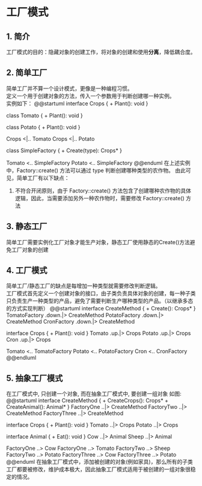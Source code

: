 # 工厂模式

## 1. 简介
工厂模式的目的：隐藏对象的创建工作，将对象的创建和使用**分离**，降低耦合度。

## 2. 简单工厂
简单工厂并不算一个设计模式，更像是一种编程习惯。  
定义一个用于创建对象的方法，传入一个参数用于判断创建哪一种实例。  
实例如下：
@@startuml
interface Crops
{
    + Plant(): void
}

class Tomato
{
    + Plant(): void
}

class Potato
{
    + Plant(): void
}

Crops <|.. Tomato
Crops <|.. Potato

class SimpleFactory 
{
    + Create(type): Crops*
}

Tomato <.. SimpleFactory
Potato <.. SimpleFactory
@@enduml
在上述实例中，Factory::create() 方法可以通过 type 判断创建哪种类型的农作物。
由此可见，简单工厂有以下缺点：
1. 不符合开闭原则，由于 Factory::create() 方法包含了创建哪种农作物的具体逻辑，因此，当需要添加另外一种农作物时，需要修改 Factory::create() 方法

## 3. 静态工厂
简单工厂需要实例化工厂对象才能生产对象，静态工厂使用静态的Create()方法避免工厂对象的创建

## 4. 工厂模式
简单工厂/静态工厂的缺点是每增加一种类型就需要修改判断逻辑。  
工厂模式首先定义一个创建对象的接口，由子类负责具体对象的创建，每一种子类只负责生产一种类型的产品，避免了需要判断生产哪种类型的产品。（以继承多态的方式实现判断）
@@startuml
interface CreateMethod
{
    + Create(): Crops*
}
TomatoFactory .down.|> CreateMethod
PotatoFactory .down.|> CreateMethod
CronFactory .down.|> CreateMethod

interface Crops
{
    + Plant(): void
}
Tomato .up.|> Crops
Potato .up.|> Crops
Cron .up.|> Crops

Tomato <.. TomatoFactory
Potato <.. PotatoFactory
Cron <.. CronFactory
@@endluml

## 5. 抽象工厂模式
在工厂模式中, 只创建一个对象, 而在抽象工厂模式中, 要创建一组对象
如图: 
@@startuml
interface CreateMethod
{
    + CreateCrops(): Crops*
    + CreateAnimal(): Animal*
}
FactoryOne ..|> CreateMethod
FactoryTwo ..|> CreateMethod
FactoryThree ..|> CreateMethod

interface Crops
{
    + Plant(): void
}
Tomato ..|> Crops
Potato ..|> Crops

interface Animal
{
    + Eat(): void
}
Cow ..|> Animal
Sheep ..|> Animal

FactoryOne ..> Cow
FactoryOne ..> Tomato
FactoryTwo ..> Sheep
FactoryTwo ..> Potato
FactoryThree ..> Cow
FactoryThree ..> Potato
@@enduml
在抽象工厂模式中，添加被创建的对象(例如家具)，那么所有的子类工厂都要被修改，维护成本极大，因此抽象工厂模式适用于被创建的一组对象很稳定的情况。
